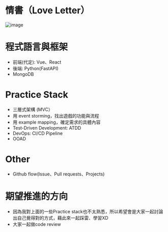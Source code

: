 # 情書（Love Letter）
![image](https://b.ecimg.tw/items/DEAM6UA9007S972/000001_1483519203.jpg)

# 程式語言與框架
- 前端(代定): Vue、React
- 後端: Python(FastAPI)
- MongoDB

# Practice Stack
- 三層式架構 (MVC）
- 用 event storming，找出遊戲的功能與流程
- 用 example mapping，確定需求的具體內容
- Test-Driven Development: ATDD
- DevOps: CI/CD Pipeline
- OOAD

# Other
- Github flow(Issue、Pull requests、Projects)

# 期望推進的方向
- 因為我對上面的一些Practice stack也不太熟悉，所以希望會是大家一起討論出自己覺得對的方式，藉此來一起踩雷、學習XD
- 大家一起做code review

